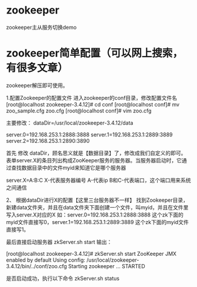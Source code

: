 # zookeeper
zookeeper主从服务切换demo

# zookeeper简单配置（可以网上搜索，有很多文章）

zookeeper解压即可使用。

1.配置Zookeeper的配置文件
进入zookeeper的conf目录，修改配置文件名
[root@localhost zookeeper-3.4.12]# cd conf
[root@localhost conf]# mv zoo_sample.cfg zoo.cfg
[root@localhost conf]# vim zoo.cfg 

主要修改：
dataDir=/usr/local/zookeeper-3.4.12/data

server.0=192.168.253.1:2888:3888
server.1=192.168.253.1:2889:3889
server.2=192.168.253.1:2890:3890

首先 修改 dataDir，顾名思义就是【数据目录】了，修改成我们自定义的即可。
表单server.X的条目列出构成ZooKeeper服务的服务器。当服务器启动时，它通过查找数据目录中的文件myid来知道它是哪个服务器 


server.X=A:B:C
X-代表服务器编号
A-代表ip
B和C-代表端口，这个端口用来系统之间通信

2、 根据dataDir进行X的配置【这里三台服务器不一样】
找到Zookeeper目录，新建data文件夹，并且在data文件夹下面创建一个文件，叫myid，并且在文件里写入server.X对应的X
如：server.0=192.168.253.1:2888:3888 这个zk下面的myid文件直接写0，server.1=192.168.253.1:2889:3889 这个zk下面的myid文件直接写1。

最后直接启动服务器 zkServer.sh start
输出：

[root@localhost zookeeper-3.4.12]# zkServer.sh start
ZooKeeper JMX enabled by default
Using config: /usr/local/zookeeper-3.4.12/bin/../conf/zoo.cfg
Starting zookeeper ... STARTED

是否启动成功，执行以下命令
zkServer.sh status






